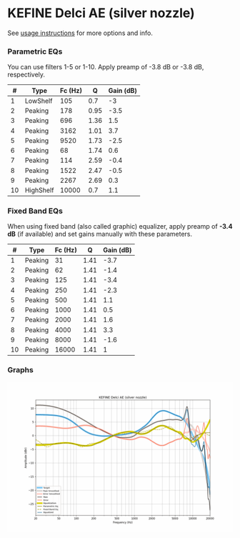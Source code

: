 # KEFINE Delci AE (silver nozzle)
See [usage instructions](https://github.com/jaakkopasanen/AutoEq#usage) for more options and info.

### Parametric EQs
You can use filters 1-5 or 1-10. Apply preamp of -3.8 dB or -3.8 dB, respectively.

|   # | Type      |   Fc (Hz) |    Q |   Gain (dB) |
|-----|-----------|-----------|------|-------------|
|   1 | LowShelf  |       105 | 0.7  |        -3   |
|   2 | Peaking   |       178 | 0.95 |        -3.5 |
|   3 | Peaking   |       696 | 1.36 |         1.5 |
|   4 | Peaking   |      3162 | 1.01 |         3.7 |
|   5 | Peaking   |      9520 | 1.73 |        -2.5 |
|   6 | Peaking   |        68 | 1.74 |         0.6 |
|   7 | Peaking   |       114 | 2.59 |        -0.4 |
|   8 | Peaking   |      1522 | 2.47 |        -0.5 |
|   9 | Peaking   |      2267 | 2.69 |         0.3 |
|  10 | HighShelf |     10000 | 0.7  |         1.1 |

### Fixed Band EQs
When using fixed band (also called graphic) equalizer, apply preamp of **-3.4 dB** (if available) and set gains manually with these parameters.

|   # | Type    |   Fc (Hz) |    Q |   Gain (dB) |
|-----|---------|-----------|------|-------------|
|   1 | Peaking |        31 | 1.41 |        -3.7 |
|   2 | Peaking |        62 | 1.41 |        -1.4 |
|   3 | Peaking |       125 | 1.41 |        -3.4 |
|   4 | Peaking |       250 | 1.41 |        -2.3 |
|   5 | Peaking |       500 | 1.41 |         1.1 |
|   6 | Peaking |      1000 | 1.41 |         0.5 |
|   7 | Peaking |      2000 | 1.41 |         1.6 |
|   8 | Peaking |      4000 | 1.41 |         3.3 |
|   9 | Peaking |      8000 | 1.41 |        -1.6 |
|  10 | Peaking |     16000 | 1.41 |         1   |

### Graphs
![](./KEFINE%20Delci%20AE%20(silver%20nozzle).png)
